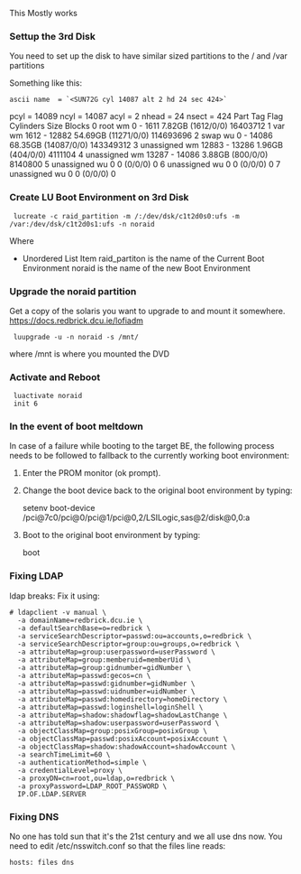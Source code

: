 This Mostly works

### Settup the 3rd Disk

You need to set up the disk to have similar sized partitions to the / and /var partitions

Something like this:


    ascii name  = `<SUN72G cyl 14087 alt 2 hd 24 sec 424>`
   pcyl        = 14089
   ncyl        = 14087
   acyl        =    2
   nhead       =   24
   nsect       =  424
   Part      Tag    Flag     Cylinders         Size            Blocks
    0       root    wm       0 -  1611        7.82GB    (1612/0/0)   16403712
    1        var    wm    1612 - 12882       54.69GB    (11271/0/0) 114693696
    2       swap    wu       0 - 14086       68.35GB    (14087/0/0) 143349312
    3 unassigned    wm   12883 - 13286        1.96GB    (404/0/0)     4111104
    4 unassigned    wm   13287 - 14086        3.88GB    (800/0/0)     8140800
    5 unassigned    wu       0                0         (0/0/0)             0
    6 unassigned    wu       0                0         (0/0/0)             0
    7 unassigned    wu       0                0         (0/0/0)             0


### Create LU Boot Environment on 3rd Disk

     lucreate -c raid_partition -m /:/dev/dsk/c1t2d0s0:ufs -m /var:/dev/dsk/c1t2d0s1:ufs -n noraid

Where

*  Unordered List Item
raid_partiton is the name of the Current Boot Environment
noraid is the name of the new Boot Environment

### Upgrade the noraid partition

Get a copy of the solaris you want to upgrade to and mount it somewhere. https://docs.redbrick.dcu.ie/lofiadm

     luupgrade -u -n noraid -s /mnt/

where /mnt is where you mounted the DVD

### Activate and Reboot

     luactivate noraid
     init 6

### In the event of boot meltdown

In case of a failure while booting to the target BE, the following process
needs to be followed to fallback to the currently working boot environment:

1. Enter the PROM monitor (ok prompt).

2. Change the boot device back to the original boot environment by typing:

     setenv boot-device  
     /pci@7c0/pci@0/pci@1/pci@0,2/LSILogic,sas@2/disk@0,0:a

3. Boot to the original boot environment by typing:

     boot


### Fixing LDAP


ldap breaks: Fix it using:


	# ldapclient -v manual \
	  -a domainName=redbrick.dcu.ie \
	  -a defaultSearchBase=o=redbrick \
	  -a serviceSearchDescriptor=passwd:ou=accounts,o=redbrick \
	  -a serviceSearchDescriptor=group:ou=groups,o=redbrick \
	  -a attributeMap=group:userpassword=userPassword \
	  -a attributeMap=group:memberuid=memberUid \
	  -a attributeMap=group:gidnumber=gidNumber \
	  -a attributeMap=passwd:gecos=cn \
	  -a attributeMap=passwd:gidnumber=gidNumber \
	  -a attributeMap=passwd:uidnumber=uidNumber \
	  -a attributeMap=passwd:homedirectory=homeDirectory \
	  -a attributeMap=passwd:loginshell=loginShell \
	  -a attributeMap=shadow:shadowflag=shadowLastChange \
	  -a attributeMap=shadow:userpassword=userPassword \
	  -a objectClassMap=group:posixGroup=posixGroup \
	  -a objectClassMap=passwd:posixAccount=posixAccount \
	  -a objectClassMap=shadow:shadowAccount=shadowAccount \
	  -a searchTimeLimit=60 \
	  -a authenticationMethod=simple \
	  -a credentialLevel=proxy \
	  -a proxyDN=cn=root,ou=ldap,o=redbrick \
	  -a proxyPassword=LDAP_ROOT_PASSWORD \
	  IP.OF.LDAP.SERVER



### Fixing DNS

No one has told sun that it's the 21st century and we all use dns now. You need to edit /etc/nsswitch.conf so that the files line reads:


	hosts: files dns

